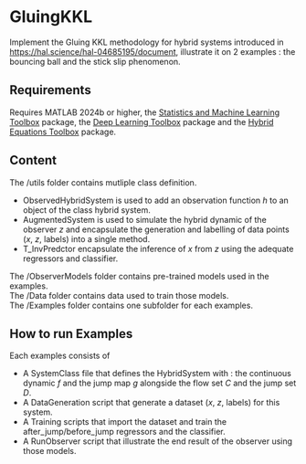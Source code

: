 # GluingKKL

Implement the Gluing KKL methodology for hybrid systems introduced in https://hal.science/hal-04685195/document, illustrate it on 2 examples : the bouncing ball and the stick slip phenomenon.

## Requirements
Requires MATLAB 2024b or higher, the [Statistics and Machine Learning Toolbox](https://mathworks.com/products/statistics.html) package, the [Deep Learning Toolbox](https://mathworks.com/products/deep-learning.html) package and the [Hybrid Equations Toolbox](https://mathworks.com/matlabcentral/fileexchange/41372-hybrid-equations-toolbox) package.

## Content
The /utils folder contains mutliple class definition.
- ObservedHybridSystem is used to add an observation function $h$ to an object of the class hybrid system.
- AugmentedSystem is used to simulate the hybrid dynamic of the observer $z$ and encapsulate the generation and labelling of data points ($x$, $z$, labels) into a single method.
- T_InvPredctor encapsulate the inference of $x$ from $z$ using the adequate regressors and classifier.

The /ObserverModels folder contains pre-trained models used in the examples.  
The /Data folder contains data used to train those models.  
The /Examples folder contains one subfolder for each examples.

## How to run Examples
Each examples consists of
- A SystemClass file that defines the HybridSystem with : the continuous dynamic $f$ and the jump map $g$ alongside the flow set $C$ and the jump set $D$.
- A DataGeneration script that generate a dataset ($x$, $z$, labels) for this system.
- A Training scripts that import the dataset and train the after_jump/before_jump regressors and the classifier.
- A RunObserver script that illustrate the end result of the observer using those models. 
